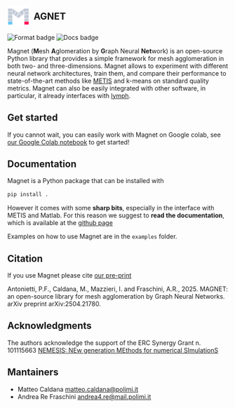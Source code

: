<p style="display: flex; align-items: center;">
  <img src="data/magnet_logo.png" alt="Logo" style="width: 50px; height: auto; margin-right: 10px;">
  <span style="font-size: 1.5em; font-weight: 700;">AGNET</span>
</p>

![Format badge](https://github.com/lymphlib/magnet/actions/workflows/format.yml/badge.svg)
![Docs badge](https://github.com/lymphlib/magnet/actions/workflows/deploy-docs.yml/badge.svg)


Magnet (**M**esh **A**glomeration by **G**raph Neural **Net**work) is an
open-source Python library that provides a simple framework for mesh agglomeration in both two- and three-dimensions. 
Magnet allows to experiment with different neural network architectures, train them, and
compare their performance to state-of-the-art methods like [METIS](https://github.com/KarypisLab/METIS) and k-means on standard quality metrics. 
Magnet can also be easily integrated with other software, in particular,
it already interfaces with [lymph](https://github.com/lymphlib/lymph).

## Get started
If you cannot wait, you can easily work with Magnet on Google colab, see [our Google Colab notebook](https://github.com/lymphlib/magnet/blob/main/examples/python/examples.ipynb) to get started!

## Documentation
Magnet is a Python package that can be installed with 

```bash
pip install .
```

However it comes with some **sharp bits**, especially in the interface with METIS and Matlab. For this reason we suggest to **read the documentation**, which is available at the [github page](http://lymphlib.github.io/magnet)

Examples on how to use Magnet are in the `examples` folder.


## Citation
If you use Magnet please cite [our pre-print](https://doi.org/10.48550/arXiv.2504.21780)

Antonietti, P.F., Caldana, M., Mazzieri, I. and Fraschini, A.R., 2025. MAGNET: an open-source library for mesh agglomeration by Graph Neural Networks. arXiv preprint arXiv:2504.21780.

## Acknowledgments
The authors acknowledge the support of the ERC Synergy Grant n. 101115663 [NEMESIS: NEw generation MEthods for numerical SImulationS](https://erc-nemesis.eu)

## Mantainers
* Matteo Caldana <matteo.caldana@polimi.it>
* Andrea Re Fraschini <andrea4.re@mail.polimi.it>
